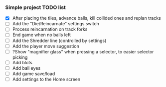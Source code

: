### Simple project TODO list

- [x] After placing the tiles, advance balls, kill collided ones and replan tracks
- [ ] Add the "Die/Reincarnate" settings switch
- [ ] Process reincarnation on track forks
- [ ] End game when no balls left
- [ ] Add the Shredder line (controlled by settings)
- [ ] Add the player move suggestion
- [ ] ?Show "magnifier glass" when pressing a selector, to easier selector picking
- [ ] Add blots
- [ ] Add ball eyes
- [ ] Add game save/load
- [ ] Add settings to the Home screen